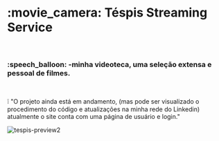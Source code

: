 <h1>:movie_camera: <strong>Téspis Streaming Service</strong></h1> <br/>
<h3>:speech_balloon: -minha videoteca, uma seleção extensa e pessoal de filmes.</h3> <br/>

:grey_exclamation: "O projeto ainda está em andamento, (mas pode ser visualizado o procedimento do código e atualizações na minha rede do Linkedin) atualmente
o site conta com uma página de usuário e login."<br/>



![tespis-preview2](https://user-images.githubusercontent.com/86479510/148779791-cf7f0ca6-517a-4105-a611-32085286f012.gif)
